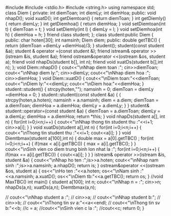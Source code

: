 #include <iostream>
#include <stdio.h>
#include <string.h>
using namespace std;
class Diem
{
private:
    int diemToan;
    int diemLy;
    int diemHoa;
public:
    void nhapD();
    void xuatD();
    int getDiemtoan()
    {
        return diemToan;
    }
    int getDiemly()
    {
        return diemLy;
    }
    int getDiemhoa()
    {
        return diemHoa;
    }
    void setDiemtoan(int t)
    {
        diemToan = t;
    }
    void setDiemly(int l)
    {
        diemLy = l;
    }
    void setDiemhoa(int h)
    {
        diemHoa = h;
    }
    friend class student;
};
class student:public Diem
{
public:
    char hoten[30];
    int namsinh;
    Diem diem;
public:
    double getTBC()
    {
        return (diemToan +diemLy +diemHoa)/3;
    }
    student();
    student(const student &a);
    student & operator =(const student &);
    friend  istream& operator >>(istream &is, student &a);
    friend ostream&operator <<(ostream &os, student a);
    friend void nhapDs(student b[], int n);
    friend void xuatDs(student b[],int n);
};
void Diem::nhapD()
{
    cout<<"\nNhap diem toan :";
    cin>>diemToan;
    cout<<"\nNhap diem ly:";
    cin>>diemLy;
    cout<<"\nNhap diem hoa :";
    cin>>diemHoa;
}
void Diem::xuatD()
{
    cout<<"\nDiem toan:"<<diemToan;
    cout<<"\nDiem ly:"<<diemLy;
    cout<<"\nDiem hoa:"<<diemHoa;
}
student::student()
{
    strcpy(hoten,"");
    namsinh = 0;
    diemToan = diemLy =diemHoa = 0;
}
student::student(const student &a)
{
    {
        strcpy(hoten,a.hoten);
        namsinh = a.namsinh;
        diem = a.diem;
        diemToan = a.diemToan;
        diemHoa = a.diemHoa;
        diemLy = a.diemLy;
    }
}
student& student::operator=(const student &a)
{
    diemToan = a.diemToan;
    diemLy = a.diemLy;
    diemHoa = a.diemHoa;
    return *this;
}
void nhapDs(student a[], int n)
{
    for(int i=0;i<n;i++)
    {
        cout<<"\nNhap thong tin student thu :"<<i+1;
        cin>>a[i];
    }
}
void xuatDs(student a[],int n)
{
    for(int i=0;i<n;i++)
    {
        cout<<"\nThong tin student thu :"<<i+1;
        cout<<a[i];
    }
}
void Diemtbmax(student a[100],int n)
{
    double max = a[0].getTBC() ;
    for(int i=0;i<n;i++)
    {
        if(max < a[i].getTBC())
        {
            max = a[i].getTBC();
        }
    }
    cout<<"\nSinh vien co diem trung binh lon nhat la :";
    for(int i=0;i<n;i++)
    {
        if(max == a[i].getTBC())
        {
            cout<<a[i];
        }
    }
}
istream& operator >>(istream &is, student &a)
{
    cout<<"\nNhap ho ten :";is>>a.hoten;
    cout<<"\nNhap nam sinh :";is>>a.namsinh;
    a.nhapD();
    return is;
}
ostream&operator <<(ostream &os, student a)
{
    os<<"\nHo ten :"<<a.hoten;
    os<<"\nNam sinh :"<<a.namsinh;
    a.xuatD();
    os<<"\nDiem tb:"<<a.getTBC();
    return os;
}
//void MaxTBC()
int main()
{
    student a[100];
    int n;
    cout<<"\nNhap n = :";
    cin>>n;
    nhapDs(a,n);
    xuatDs(a,n);
    Diemtbmax(a,n);

//    cout<<"\nNhap student a :";
//    cin>>a;
//    cout<<"\nNhap student b:";
//    cin>>b;
//    cout<<"\nThong tin sv a:"<<a<<endl;
//    cout<<"\nThong tin sv b:"<<b;
    //c = a;
    //cout<<"\nSinh vien c la :";
    //cout<<c;
    return 0;
}

